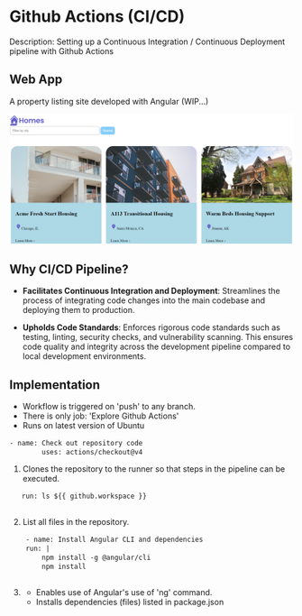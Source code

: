 # Github Actions (CI/CD)
Description: Setting up a Continuous Integration / Continuous Deployment pipeline with Github Actions

## Web App 
A property listing site developed with Angular (WIP...)

![](src/assets/images/app.png)

## Why CI/CD Pipeline?

- **Facilitates Continuous Integration and Deployment**: Streamlines the process of integrating code changes into the main codebase and deploying them to production. 

- **Upholds Code Standards**: Enforces rigorous code standards such as testing, linting, security checks, and vulnerability scanning. This ensures code quality and integrity across the development pipeline compared to local development environments.


## Implementation
- Workflow is triggered on 'push' to any branch. 
- There is only job: 'Explore Github Actions'
- Runs on latest version of Ubuntu

```
- name: Check out repository code
        uses: actions/checkout@v4
```
1) Clones the repository to the runner so that steps in the pipeline can be executed. 

```
   run: ls ${{ github.workspace }}
      
```
2) List all files in the repository.

```
    - name: Install Angular CLI and dependencies
    run: |
        npm install -g @angular/cli
        npm install
      
```
3) - Enables use of Angular's use of 'ng' command.
   - Installs dependencies (files) listed in package.json







